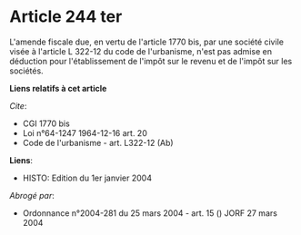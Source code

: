 # Article 244 ter

L'amende fiscale due, en vertu de l'article 1770 bis, par une société civile visée à l'article L 322-12 du code de
l'urbanisme, n'est pas admise en déduction pour l'établissement de l'impôt sur le revenu et de l'impôt sur les sociétés.

**Liens relatifs à cet article**

_Cite_:

  - CGI 1770 bis
  - Loi n°64-1247 1964-12-16 art. 20
  - Code de l'urbanisme - art. L322-12 (Ab)

**Liens**:

  - HISTO: Edition du 1er janvier 2004

_Abrogé par_:

  - Ordonnance n°2004-281 du 25 mars 2004 - art. 15 () JORF 27 mars 2004
